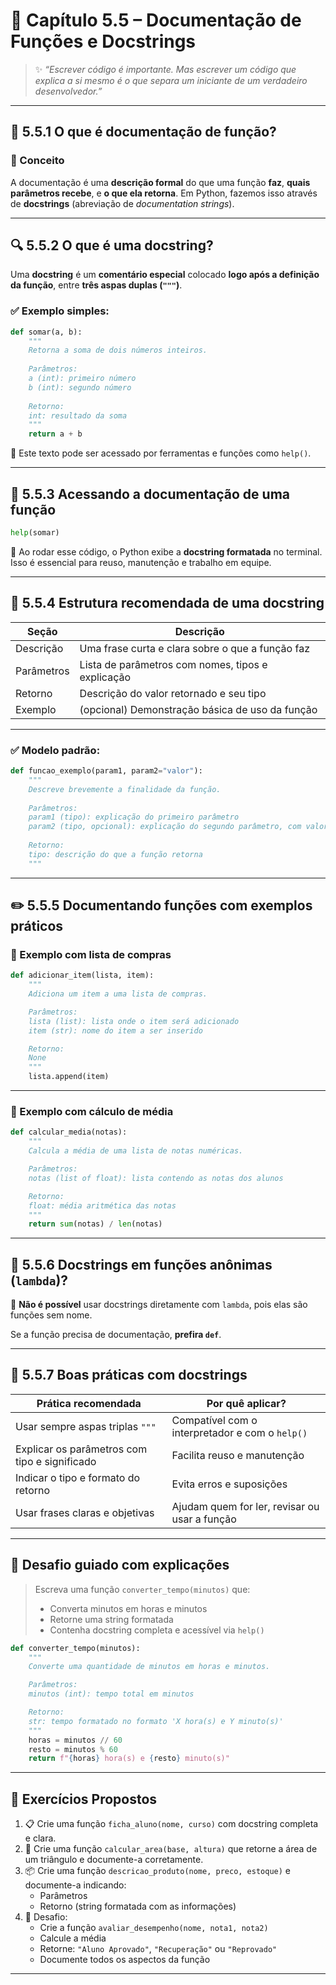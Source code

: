 # 📝 Capítulo 5.5 – Documentação de Funções e Docstrings

> ✨ *“Escrever código é importante. Mas escrever um código que explica a si mesmo é o que separa um iniciante de um verdadeiro desenvolvedor.”*

------

## 📘 5.5.1 O que é documentação de função?

### 🧠 Conceito

A documentação é uma **descrição formal** do que uma função **faz**, **quais parâmetros recebe**, e **o que ela retorna**.
 Em Python, fazemos isso através de **docstrings** (abreviação de *documentation strings*).

------

## 🔍 5.5.2 O que é uma docstring?

Uma **docstring** é um **comentário especial** colocado **logo após a definição da função**, entre **três aspas duplas (`"""`)**.

### ✅ Exemplo simples:

```python
def somar(a, b):
    """
    Retorna a soma de dois números inteiros.
    
    Parâmetros:
    a (int): primeiro número
    b (int): segundo número
    
    Retorno:
    int: resultado da soma
    """
    return a + b
```

📌 Este texto pode ser acessado por ferramentas e funções como `help()`.

------

## 📖 5.5.3 Acessando a documentação de uma função

```python
help(somar)
```

🧠 Ao rodar esse código, o Python exibe a **docstring formatada** no terminal.
 Isso é essencial para reuso, manutenção e trabalho em equipe.

------

## 🧩 5.5.4 Estrutura recomendada de uma docstring

| Seção      | Descrição                                         |
| ---------- | ------------------------------------------------- |
| Descrição  | Uma frase curta e clara sobre o que a função faz  |
| Parâmetros | Lista de parâmetros com nomes, tipos e explicação |
| Retorno    | Descrição do valor retornado e seu tipo           |
| Exemplo    | (opcional) Demonstração básica de uso da função   |

------

### ✅ Modelo padrão:

```python
def funcao_exemplo(param1, param2="valor"):
    """
    Descreve brevemente a finalidade da função.
    
    Parâmetros:
    param1 (tipo): explicação do primeiro parâmetro
    param2 (tipo, opcional): explicação do segundo parâmetro, com valor padrão
    
    Retorno:
    tipo: descrição do que a função retorna
    """
```

------

## ✏️ 5.5.5 Documentando funções com exemplos práticos

### 🔸 Exemplo com lista de compras

```python
def adicionar_item(lista, item):
    """
    Adiciona um item a uma lista de compras.

    Parâmetros:
    lista (list): lista onde o item será adicionado
    item (str): nome do item a ser inserido

    Retorno:
    None
    """
    lista.append(item)
```

------

### 🔸 Exemplo com cálculo de média

```python
def calcular_media(notas):
    """
    Calcula a média de uma lista de notas numéricas.

    Parâmetros:
    notas (list of float): lista contendo as notas dos alunos

    Retorno:
    float: média aritmética das notas
    """
    return sum(notas) / len(notas)
```

------

## 🔁 5.5.6 Docstrings em funções anônimas (`lambda`)?

📌 **Não é possível** usar docstrings diretamente com `lambda`, pois elas são funções sem nome.

Se a função precisa de documentação, **prefira `def`**.

------

## 🎯 5.5.7 Boas práticas com docstrings

| Prática recomendada                           | Por quê aplicar?                                |
| --------------------------------------------- | ----------------------------------------------- |
| Usar sempre aspas triplas `"""`               | Compatível com o interpretador e com o `help()` |
| Explicar os parâmetros com tipo e significado | Facilita reuso e manutenção                     |
| Indicar o tipo e formato do retorno           | Evita erros e suposições                        |
| Usar frases claras e objetivas                | Ajudam quem for ler, revisar ou usar a função   |

------

## 🧠 Desafio guiado com explicações

> Escreva uma função `converter_tempo(minutos)` que:
>
> - Converta minutos em horas e minutos
> - Retorne uma string formatada
> - Contenha docstring completa e acessível via `help()`

```python
def converter_tempo(minutos):
    """
    Converte uma quantidade de minutos em horas e minutos.

    Parâmetros:
    minutos (int): tempo total em minutos

    Retorno:
    str: tempo formatado no formato 'X hora(s) e Y minuto(s)'
    """
    horas = minutos // 60
    resto = minutos % 60
    return f"{horas} hora(s) e {resto} minuto(s)"
```

------

## 📘 Exercícios Propostos

1. 📋 Crie uma função `ficha_aluno(nome, curso)` com docstring completa e clara.
2. 🧮 Crie uma função `calcular_area(base, altura)` que retorne a área de um triângulo e documente-a corretamente.
3. 📦 Crie uma função `descricao_produto(nome, preco, estoque)` e documente-a indicando:
   - Parâmetros
   - Retorno (string formatada com as informações)
4. 🧠 Desafio:
   - Crie a função `avaliar_desempenho(nome, nota1, nota2)`
   - Calcule a média
   - Retorne: `"Aluno Aprovado"`, `"Recuperação"` ou `"Reprovado"`
   - Documente todos os aspectos da função

------

